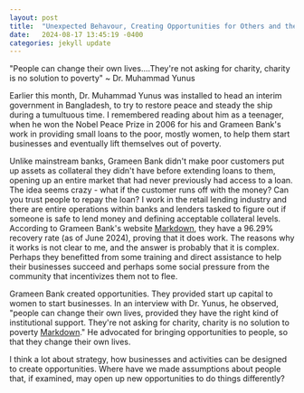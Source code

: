 ```yaml
---
layout: post
title:  "Unexpected Behavour, Creating Opportunities for Others and the Business Models that can arise from it"
date:   2024-08-17 13:45:19 -0400
categories: jekyll update
---
```

"People can change their own lives....They're not asking for charity, charity is no solution to poverty" ~ Dr. Muhammad Yunus

Earlier this month, Dr. Muhammad Yunus was installed to head an interim government in Bangladesh, to try to restore peace and steady the ship during a tumultuous time.  I remembered reading about him as a teenager, when he won the Nobel Peace Prize in 2006 for his and Grameen Bank's work in providing small loans to the poor, mostly women, to help them start businesses and eventually lift themselves out of poverty.  

Unlike mainstream banks, Grameen Bank didn't make poor customers put up assets as collateral they didn't have before extending loans to them, opening up an entire market that had never previously had access to a loan.  The idea seems crazy - what if the customer runs off with the money?  Can you trust people to repay the loan?  I work in the retail lending industry and there are entire operations within banks and lenders tasked to figure out if someone is safe to lend money and defining acceptable collateral levels. According to Grameen Bank's website [Markdown](https://grameenbank.org.bd/about/introduction), they have a 96.29% recovery rate (as of June 2024), proving that it does work.   The reasons why it works is not clear to me, and the answer is probably that it is complex. Perhaps they benefitted from some training and direct assistance to help their businesses succeed and perhaps some social pressure from the community that incentivizes them not to flee.

Grameen Bank created opportunities. They provided start up capital to women to start businesses.  In an interview with Dr. Yunus, he observed, "people can change their own lives, provided they have the right kind of institutional support.  They're not asking for charity, charity is no solution to poverty [Markdown](https://www.nobelprize.org/prizes/peace/2006/yunus/interview/)." He advocated for bringing opportunities to people, so that they change their own lives.  

I think a lot about strategy, how businesses and activities can be designed to create opportunities.  Where have we made assumptions about people that, if examined, may open up new opportunities to do things differently?

